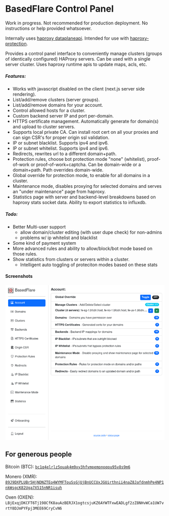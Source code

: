 # BasedFlare Control Panel

Work in progress. Not recommended for production deployment. No instructions or help provided whatsoever.

Internally uses [haproxy dataplaneapi](https://github.com/haproxytech/dataplaneapi/).
Intended for use with [haproxy-protection](https://gitgud.io/fatchan/haproxy-protection).

Provides a control panel interface to conveniently manage clusters (groups of identically configured) HAProxy servers. Can be used with a single server cluster. Uses haproxy runtime apis to update maps, acls, etc.

##### Features:
- Works with javascript disabled on the client (next.js server side rendering).
- List/add/remove clusters (server groups).
- List/add/remove domains for your account.
- Control allowed hosts for a cluster.
- Custom backend server IP and port per-domain.
- HTTPS certificate management. Automatically generate for domain(s) and upload to cluster servers.
- Supports local private CA. Can install root cert on all your proxies and can sign CSR's for proper origin ssl validation.
- IP or subnet blacklist. Supports ipv4 and ipv6.
- IP or subnet whitelist. Supports ipv4 and ipv6.
- Redirects, rewrites url to a different domain+path.
- Protection rules, choose bot protection mode "none" (whitelist), proof-of-work or proof-of-work+captcha. Can be domain-wide or a domain+path. Path overrides domain-wide.
- Global override for protection mode, to enable for all domains in a cluster.
- Maintenance mode, disables proxying for selected domains and serves an "under maintenance" page from haproxy.
- Statistics page with server and backend-level breakdowns based on haproxy stats socket data. Ability to export statistics to influxdb.

##### Todo:
- Better Multi-user support
  - allow domain/cluster editing (with user dupe check) for non-admins
  - problems w/ ip whitelist and blacklist
- Some kind of payment system
- More advanced rules and ability to allow/block/bot mode based on those rules.
- Show statistics from clusters or servers within a cluster.
  - Intelligent auto toggling of proteciton modes based on these stats

#### Screenshots

![screenshot](img/screenshot.png "account page")

## For generous people

Bitcoin (BTC): [`bc1q4elrlz5puak4m9xy3hfvmpempnpqpu95v8s9m6`](bitcoin:bc1q4elrlz5puak4m9xy3hfvmpempnpqpu95v8s9m6)

Monero (XMR): [`89J9DXPLUBr5HjNDNZTEo4WYMFTouSsGjUjBnUCCUxJGUirthnii4naZ8JafdnmhPe4NP1nkWsgcK82Uga7X515nNR1isuh`](monero:89J9DXPLUBr5HjNDNZTEo4WYMFTouSsGjUjBnUCCUxJGUirthnii4naZ8JafdnmhPe4NP1nkWsgcK82Uga7X515nNR1isuh)

Oxen (OXEN): `LBjExqjDKCFT6Tj198CfK8auAzBERJX1ogtcsjuKZ6AYWTFxwEADLgf2zZ8NHvWCa1UW7vrtY8DJmPYFpj3MEE69CryCvN6`
